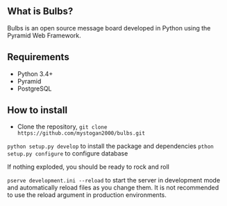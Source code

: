 ## What is Bulbs?
Bulbs is an open source message board developed in Python using the Pyramid Web Framework. 


## Requirements
* Python 3.4+
* Pyramid
* PostgreSQL

## How to install
* Clone the repository, `git clone https://github.com/mystogan2000/bulbs.git`

`python setup.py develop` to install the package and dependencies
`pthon setup.py configure` to configure database

If nothing exploded, you should be ready to rock and roll

`pserve development.ini --reload` to start the server in development mode and automatically reload files as you change them. It is not recommended to use the reload argument in production environments.
